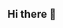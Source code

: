 ## Hi there 👋

<!--
**funnyjd/funnyjd** is a ✨ _special_ ✨ repository because its `README.md` (this file) appears on your GitHub profile.

Here are some ideas to get you started:

- 🔭 I’m currently working on the development of an AI solution for the benefit of society
- 🌱 I’m currently learning code and low-code techniques to help data valuation
- 👯 I’m looking to collaborate on data projects around climate change
- 🤔 I’m looking for help with ...
- 💬 Ask me about ...
- 📫 How to reach me: ...
- 😄 Pronouns: ...
- ⚡ Fun fact: ...
-->
